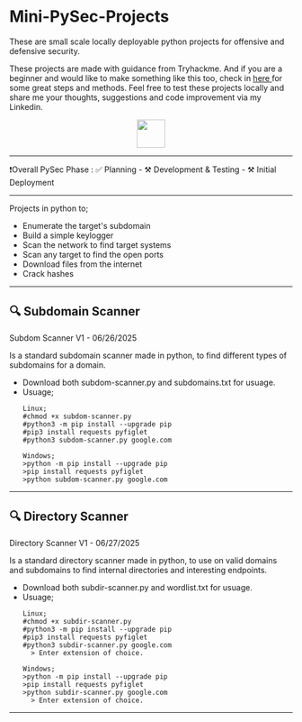<h1> Mini-PySec-Projects </h1>

These are small scale locally deployable python projects for offensive and defensive security.

These projects are made with guidance from Tryhackme. And if you are a beginner and would like to make something like this too, check in <a href="https://tryhackme.com/module/scripting-for-pentesters"> here </a> for some great steps and methods. Feel free to test these projects locally and share me your thoughts, suggestions and code improvement via my Linkedin.

<p align="center">
<a href="https://www.linkedin.com/in/dmelloderick/">
  <img height="50" src="https://user-images.githubusercontent.com/46517096/166973395-19676cd8-f8ec-4abf-83ff-da8243505b82.png"/>
</a>
  
---
❗Overall PySec Phase : ✅ Planning - ⚒️ Development & Testing - ⚒️ Initial Deployment

---


Projects in python to;
- Enumerate the target's subdomain
- Build a simple keylogger
- Scan the network to find target systems
- Scan any target to find the open ports
- Download files from the internet
- Crack hashes

---

## 🔍 Subdomain Scanner

Subdom Scanner V1 - 06/26/2025

Is a standard subdomain scanner made in python, to find different types of subdomains for a domain.
- Download both subdom-scanner.py and subdomains.txt for usuage.
- Usuage;
  ```
  Linux;
  #chmod +x subdom-scanner.py
  #python3 -m pip install --upgrade pip
  #pip3 install requests pyfiglet
  #python3 subdom-scanner.py google.com

  Windows;
  >python -m pip install --upgrade pip
  >pip install requests pyfiglet
  >python subdom-scanner.py google.com
  ```

---

## 🔍 Directory Scanner

Directory Scanner V1 - 06/27/2025

Is a standard directory scanner made in python, to use on valid domains and subdomains to find internal directories and interesting endpoints.
- Download both subdir-scanner.py and wordlist.txt for usuage.
- Usuage;
  ```
  Linux;
  #chmod +x subdir-scanner.py
  #python3 -m pip install --upgrade pip
  #pip3 install requests pyfiglet
  #python3 subdir-scanner.py google.com
    > Enter extension of choice.

  Windows;
  >python -m pip install --upgrade pip
  >pip install requests pyfiglet
  >python subdir-scanner.py google.com
    > Enter extension of choice.
  ```

---

<!--
## 📄 License

This work is licensed under the  
**Creative Commons Attribution-NonCommercial-NoDerivatives 4.0 International (CC BY-NC-ND 4.0)**

📌 *You may view and share this project with proper credit, but you may not modify it or use it commercially.*

🔗 [View License Terms](https://creativecommons.org/licenses/by-nc-nd/4.0/)
-->
